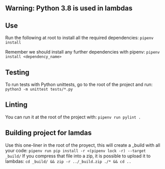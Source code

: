 ## Warning: Python 3.8 is used in lambdas

## Use
Run the following at root to install all the required dependencies:
```pipenv install```

Remember we should install any further dependencies with pipenv:
```pipenv install <dependency_name>```

## Testing
To run tests with Python unittests, go to the root of the project and run:
```python3 -m unittest tests/*.py```

## Linting
You can run it at the root of the project with:
```pipenv run pylint .```

## Building project for lamdas
Use this one-liner in the root of the proyect, this will create a _build with all your code:
```pipenv run pip install -r <(pipenv lock -r) --target _build/```
If you compress that file into a zip, it is possible to upload it to lambdas:
```cd _build/ && zip -r ../_build.zip ./* && cd ..```
